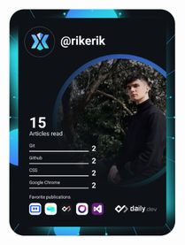 <a href="https://app.daily.dev/rikerik">
  <img src="https://github.com/rikerik/rikerik/blob/main/devcard.svg" marging-left="50px" width="300" alt="Bakó Erik Dominik's Dev Card"/>
</a>


<!--
**rikerik/rikerik** is a ✨ _special_ ✨ repository because its `README.md` (this file) appears on your GitHub profile.

Here are some ideas to get you started:

- 🔭 I’m currently working on ...
- 🌱 I’m currently learning ...
- 👯 I’m looking to collaborate on ...
- 🤔 I’m looking for help with ...
- 💬 Ask me about ...
- 📫 How to reach me: ...
- 😄 Pronouns: ...
- ⚡ Fun fact: ...
-->
